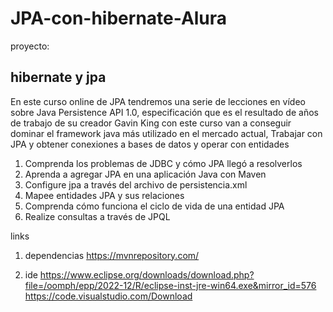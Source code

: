 # <h1>JPA-con-hibernate-Alura</h1>

proyecto: <h2>hibernate y jpa</h2>

En este curso online de JPA tendremos una serie de lecciones en vídeo sobre Java Persistence API 1.0, especificación que es el resultado de años de trabajo de su creador Gavin King con este curso van a conseguir dominar el framework java más utilizado en el mercado actual, Trabajar con JPA  y obtener conexiones a bases de datos y operar con entidades

<ol>
  <li>Comprenda los problemas de JDBC y cómo JPA llegó a resolverlos</li>
  <li>Aprenda a agregar JPA en una aplicación Java con Maven</li>
  <li>Configure jpa a través del archivo de persistencia.xml</li>
  <li>Mapee entidades JPA y sus relaciones</li>
  <li>Comprenda cómo funciona el ciclo de vida de una entidad JPA</li>
  <li>Realize consultas a través de JPQL</li>
</ol>

links

1) dependencias
<a>https://mvnrepository.com/</a>

2) ide
https://www.eclipse.org/downloads/download.php?file=/oomph/epp/2022-12/R/eclipse-inst-jre-win64.exe&mirror_id=576
https://code.visualstudio.com/Download

